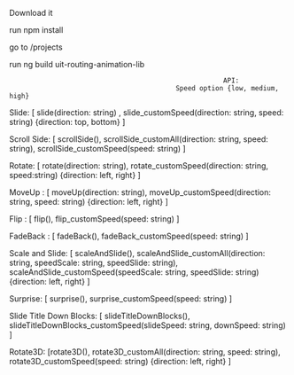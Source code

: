 Download it

run npm install

go to /projects

run ng build uit-routing-animation-lib

                                                          API:
                                              Speed option {low, medium, high}

Slide:   [ slide(direction: string) , slide_customSpeed(direction: string, speed: string) {direction: top, bottom} ]

Scroll Side: [ scrollSide(), scrollSide_customAll(direction: string, speed: string), scrollSide_customSpeed(speed: string) ]

Rotate: [ rotate(direction: string), rotate_customSpeed(direction: string, speed:string) {direction: left, right} ]

MoveUp : [ moveUp(direction: string), moveUp_customSpeed(direction: string, speed: string) {direction: left, right} ]

Flip : [ flip(), flip_customSpeed(speed: string) ]

FadeBack : [ fadeBack(), fadeBack_customSpeed(speed: string)  ]

Scale and Slide: [ scaleAndSlide(), scaleAndSlide_customAll(direction: string, speedScale: string, speedSlide: string),  scaleAndSlide_customSpeed(speedScale: string, speedSlide: string) {direction: left, right} ]                                  

Surprise: [ surprise(), surprise_customSpeed(speed: string) ]
 
Slide Title Down Blocks: [ slideTitleDownBlocks(), slideTitleDownBlocks_customSpeed(slideSpeed: string, downSpeed: string) ]

Rotate3D: [rotate3D(), rotate3D_customAll(direction: string, speed: string), rotate3D_customSpeed(speed: string) {direction: left, right} ]
